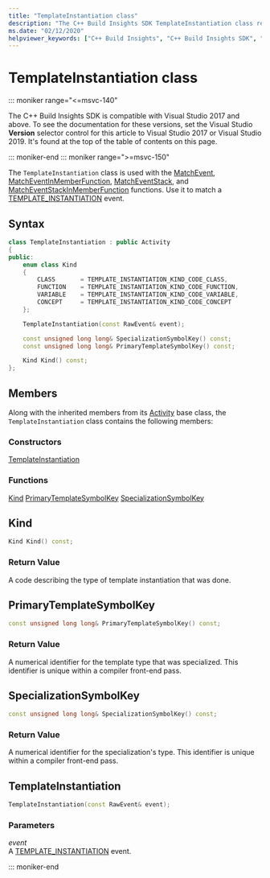 ```yaml
---
title: "TemplateInstantiation class"
description: "The C++ Build Insights SDK TemplateInstantiation class reference."
ms.date: "02/12/2020"
helpviewer_keywords: ["C++ Build Insights", "C++ Build Insights SDK", "TemplateInstantiation", "throughput analysis", "build time analysis", "vcperf.exe"]
---
```

# TemplateInstantiation class

::: moniker range="<=msvc-140"

The C++ Build Insights SDK is compatible with Visual Studio 2017 and above. To see the documentation for these versions, set the Visual Studio **Version** selector control for this article to Visual Studio 2017 or Visual Studio 2019. It's found at the top of the table of contents on this page.

::: moniker-end
::: moniker range=">=msvc-150"

The `TemplateInstantiation` class is used with the [MatchEvent](../functions/match-event.md), [MatchEventInMemberFunction](../functions/match-event-in-member-function.md), [MatchEventStack](../functions/match-event-stack.md), and [MatchEventStackInMemberFunction](../functions/match-event-stack-in-member-function.md) functions. Use it to match a [TEMPLATE_INSTANTIATION](../event-table.md#template-instantiation) event.

## Syntax

```cpp
class TemplateInstantiation : public Activity
{
public:
    enum class Kind
    {
        CLASS       = TEMPLATE_INSTANTIATION_KIND_CODE_CLASS,
        FUNCTION    = TEMPLATE_INSTANTIATION_KIND_CODE_FUNCTION,
        VARIABLE    = TEMPLATE_INSTANTIATION_KIND_CODE_VARIABLE,
        CONCEPT     = TEMPLATE_INSTANTIATION_KIND_CODE_CONCEPT
    };

    TemplateInstantiation(const RawEvent& event);

    const unsigned long long& SpecializationSymbolKey() const;
    const unsigned long long& PrimaryTemplateSymbolKey() const;

    Kind Kind() const;
};
```

## Members

Along with the inherited members from its [Activity](activity.md) base class, the `TemplateInstantiation` class contains the following members:

### Constructors

[TemplateInstantiation](#template-instantiation)

### Functions

[Kind](#kind)
[PrimaryTemplateSymbolKey](#primary-template-symbol-key)
[SpecializationSymbolKey](#specialization-symbol-key)

## <a name="kind"></a> Kind

```cpp
Kind Kind() const;
```

### Return Value

A code describing the type of template instantiation that was done.

## <a name="primary-template-symbol-key"></a> PrimaryTemplateSymbolKey

```cpp
const unsigned long long& PrimaryTemplateSymbolKey() const;
```

### Return Value

A numerical identifier for the template type that was specialized. This identifier is unique within a compiler front-end pass.

## <a name="specialization-symbol-key"></a> SpecializationSymbolKey

```cpp
const unsigned long long& SpecializationSymbolKey() const;
```

### Return Value

A numerical identifier for the specialization's type. This identifier is unique within a compiler front-end pass.

## <a name="template-instantiation"></a> TemplateInstantiation

```cpp
TemplateInstantiation(const RawEvent& event);
```

### Parameters

*event*\
A [TEMPLATE_INSTANTIATION](../event-table.md#template-instantiation) event.

::: moniker-end
